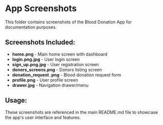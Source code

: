 # App Screenshots

This folder contains screenshots of the Blood Donation App for documentation purposes.

## Screenshots Included:

- **home.png** - Main home screen with dashboard
- **login.png.jpg** - User login screen
- **sign_up.png.jpg** - User registration screen
- **doners_screens.png** - Donors listing screen
- **donation_request .png** - Blood donation request form
- **profile.png** - User profile screen
- **drawer.jpg** - Navigation drawer/menu

## Usage:
These screenshots are referenced in the main README.md file to showcase the app's user interface and features. 
